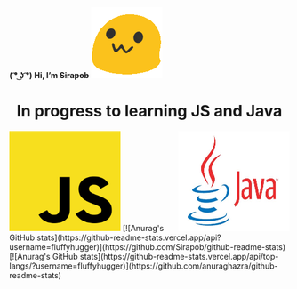 **( ͡° ͜ʖ ͡°) Hi,  I’m ~~Sirapob~~**
<span> 
  <img src="image.gif">
</span>
<p></p>
<h1 align="center">In progress to learning JS and Java</h1>


<span>
<img src="JS.png" style="width:200px;height:180px;">
<img align="right"src="Java.jpg" style="width:200px;height:180px;">
</span>

<span>
[![Anurag's GitHub stats](https://github-readme-stats.vercel.app/api?username=fluffyhugger)](https://github.com/Sirapob/github-readme-stats)
[![Anurag's GitHub stats](https://github-readme-stats.vercel.app/api/top-langs/?username=fluffyhugger)](https://github.com/anuraghazra/github-readme-stats)
</span>
